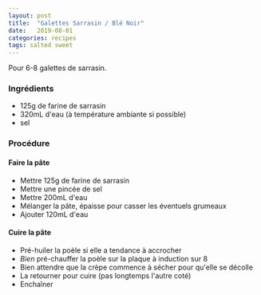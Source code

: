 ```yaml
---
layout: post
title:  "Galettes Sarrasin / Blé Noir"
date:   2019-08-01
categories: recipes
tags: salted sweet
---
```


Pour 6-8 galettes de sarrasin.

### Ingrédients

- 125g de farine de sarrasin
- 320mL d'eau (à température ambiante si possible)
- sel

### Procédure

#### Faire la pâte

- Mettre 125g de farine de sarrasin
- Mettre une pincée de sel
- Mettre 200mL d'eau
- Mélanger la pâte, épaisse pour casser les éventuels grumeaux
- Ajouter 120mL d'eau

#### Cuire la pâte

- Pré-huiler la poèle si elle a tendance à accrocher
- *Bien* pré-chauffer la poèle sur la plaque à induction sur 8
- Bien attendre que la crèpe commence à sécher pour qu'elle se décolle
- La retourner pour cuire (pas longtemps l'autre coté)
- Enchaîner
